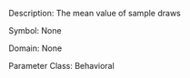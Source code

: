 Description: The mean value of sample draws

Symbol: None

Domain: None

Parameter Class: Behavioral

